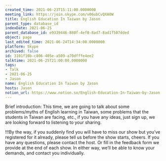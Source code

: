 ```yaml
---
created_time: 2021-06-23T15:11:00.0000000
meeting_link: https://join.skype.com/v06ubCvQXA0W
title: English Education In Taiwan by Jason
parent_type: database_id
indexDate: 2021-06-25
parent_database_id: e9339446-880f-4ef0-8ad7-8ad1f507dded
object: page
last_edited_time: 2021-06-24T14:34:00.0000000
platform: Skype
archived: false
id: 3101f10b-c806-405e-a509-a70dfffe4ee2
talktime: 2021-06-25T21:00:00.0000000
tags:
- Talk
- 2021-06-25
- Jason
name: English Education In Taiwan by Jason
hosts: Jason
notion_url: https://www.notion.so/English-Education-In-Taiwan-by-Jason-3101f10bc806405ea509a70dfffe4ee2
---
```




Brief introduction: This time, we are going to talk about some problems/myths of English learning in Taiwan, some problems that the students in Taiwan are facing, etc., if you have any ideas, just sign up, we are looking forward to listening to your sharing.

!!!By the way, if you suddenly find you will have to miss our show but you’ve registered for it already, please tell us before the show starts, cheers.
If you have any questions, please contact the host. Or fill in the feedback form we provide at the end of each show. In either way, we’ll be able to know your demands, and contact you individually.

